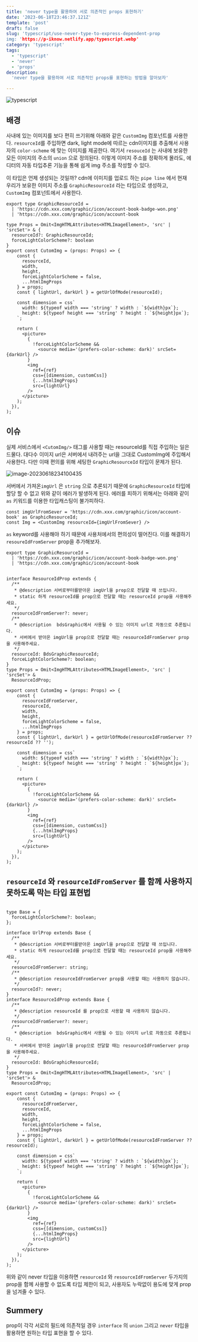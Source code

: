 ```yaml
---
title: 'never type을 활용하여 서로 의존적인 props 표현하기'
date: '2023-06-18T23:46:37.121Z'
template: 'post'
draft: false
slug: 'typescript/use-never-type-to-express-dependent-prop
img: 'https://p-iknow.netlify.app/typescript.webp'
category: 'typescript'
tags:
  - 'typescript'
  - 'never'
  - 'props'
description:
  'never type을 활용하여 서로 의존적인 props를 표현하는 방법을 알아보자'

---
```


![typescript](/Users/youngchang/dev/personal/devlog/static/typescript.webp)

## 배경

사내에 있는 이미지를 보다 편히 쓰기위해 아래와 같은 `CustomImg` 컴포넌트를 사용한다. `resourceId`를 주입하면 dark, light mode에 따르는 cdn이미지를 추출해서 사용자의 `color-scheme` 에 맞는 이미지를 제공한다. 여기서 `resouceId` 는 사내에 보유한 모든 이미지의 주소의 `union` 으로 정의된다. 이렇게 이미지 주소를 정확하게 몰라도, 에디터의 자동 타입추론 기능을 통해 쉽게 img 주소를 작성할 수 있다. 

이 타입은 언제 생성되는 것일까?  cdn에 이미지를  업로드 하는 `pipe line` 에서 현재 우리가 보유한 이미지 주소를  `GraphicResourceId` 라는 타입으로 생성하고, `CustomImg` 컴포넌트에서 사용한다. 

```tsx
export type GraphicResourceId =
  | 'https://cdn.xxx.com/graphic/icon/account-book-badge-won.png'
  | 'https://cdn.xxx.com/graphic/icon/account-book

type Props = Omit<ImgHTMLAttributes<HTMLImageElement>, 'src' | 'srcSet'> & {
  resourceId?: GraphicResourceId;
  forceLightColorScheme?: boolean
}
export const CutomImg = (props: Props) => {
    const {
      resourceId,
      width,
      height,
      forceLightColorScheme = false,
      ...htmlImgProps
    } = props;
    const { lightUrl, darkUrl } = getUrlOfMode(resourceId);

    const dimension = css`
      width: ${typeof width === 'string' ? width : `${width}px`};
      height: ${typeof height === 'string' ? height : `${height}px`};
    `;

    return (
      <picture>
        {
          !forceLightColorScheme && 
         	<source media='(prefers-color-scheme: dark)' srcSet={darkUrl} />
      	}
        <img
          ref={ref}
          css={[dimension, customCss]}
          {...htmlImgProps}
          src={lightUrl}
        />
      </picture>
    );
  }),
);
```



## 이슈

실제 서비스에서 `<CutomImg/>` 태그를 사용할 때는 resourceId를 직접 주입하는 일은 드물다. 대다수 이미지 url은 서버에서 내려주는 url을 그대로 CustomImg에 주입해서 사용한다. 다만 이때 편의를 위해 세팅한 `GraphicResourceId` 타입이 문제가 된다. 

![image-20230618234100435](https://i.imgur.com/bkezhhb.png)

서버에서 가져온`imgUrl` 은 `string` 으로 추론되기 때문에  `GraphicResourceId` 타입에 할당 할 수 없고 위와 같이 에러가 발생하게 된다. 에러를 피하기 위해서는 아래와 같이 `as` 키워드를 이용한 타입캐스팅이 불가피하다.

```tsx
const imgUrlFromSever = 'https://cdn.xxx.com/graphic/icon/account-book' as GraphicResourceId;
const Img = <CustomImg resourceId={imgUrlFromSever} />
```

`as` keyword를 사용해야 하기 때문에 사용처에서의 편의성이 떨어진다. 이를 해결하기 `resoureIdFromServer` prop을 추가해보자. 

```tsx
export type GraphicResourceId =
  | 'https://cdn.xxx.com/graphic/icon/account-book-badge-won.png'
  | 'https://cdn.xxx.com/graphic/icon/account-book


interface ResourceIdProp extends {
  /**
   * @description 서버로부터를받아온 imgUrl을 prop으로 전달할 때 쓰입니다.
   * static 하게 resourceId를 prop으로 전달할 때는 resourceId prop을 사용해주세요.
   */
  resourceIdFromServer?: never;
  /**
   * @description  bdsGraphic에서 사용될 수 있는 이미지 url로 자동으로 추론됩니다.
   * 서버에서 받아온 imgUrl을 prop으로 전달할 때는 resourceIdFromServer prop을 사용해주세요.
   */
  resourceId: BdsGraphicResourceId;
  forceLightColorScheme?: boolean;
}
type Props = Omit<ImgHTMLAttributes<HTMLImageElement>, 'src' | 'srcSet'> &
  ResourceIdProp;

export const CutomImg = (props: Props) => {
    const {
      resourceIdFromServer,
      resourceId,
      width,
      height,
      forceLightColorScheme = false,
      ...htmlImgProps
    } = props;
    const { lightUrl, darkUrl } = getUrlOfMode(resourceIdFromServer ?? resourceId ?? '');

    const dimension = css`
      width: ${typeof width === 'string' ? width : `${width}px`};
      height: ${typeof height === 'string' ? height : `${height}px`};
    `;

    return (
      <picture>
        {
          !forceLightColorScheme && 
         	<source media='(prefers-color-scheme: dark)' srcSet={darkUrl} />
      	}
        <img
          ref={ref}
          css={[dimension, customCss]}
          {...htmlImgProps}
          src={lightUrl}
        />
      </picture>
    );
  }),
);
```



## `resourceId` 와 `resourceIdFromServer` 를 함께 사용하지 못하도록 막는 타입 표현법

```tsx

type Base = {
  forceLightColorScheme?: boolean;
};

interface UrlProp extends Base {
  /**
   * @description 서버로부터를받아온 imgUrl을 prop으로 전달할 때 쓰입니다.
   * static 하게 resourceId를 prop으로 전달할 때는 resourceId prop을 사용해주세요.
   */
  resourceIdFromServer: string;
  /**
   * @description resourceIdFromServer prop을 사용할 때는 사용하지 않습니다.
   */
  resourceId?: never;
}
interface ResourceIdProp extends Base {
  /**
   * @description resourceId 를 prop으로 사용할 때 사용하지 않습니다.
   */
  resourceIdFromServer?: never;
  /**
   * @description  bdsGraphic에서 사용될 수 있는 이미지 url로 자동으로 추론됩니다.
   * 서버에서 받아온 imgUrl을 prop으로 전달할 때는 resourceIdFromServer prop을 사용해주세요.
   */
  resourceId: BdsGraphicResourceId;
}
type Props = Omit<ImgHTMLAttributes<HTMLImageElement>, 'src' | 'srcSet'> &
  ResourceIdProp;

export const CutomImg = (props: Props) => {
    const {
      resourceIdFromServer,
      resourceId,
      width,
      height,
      forceLightColorScheme = false,
      ...htmlImgProps
    } = props;
    const { lightUrl, darkUrl } = getUrlOfMode(resourceIdFromServer ?? resourceId);

    const dimension = css`
      width: ${typeof width === 'string' ? width : `${width}px`};
      height: ${typeof height === 'string' ? height : `${height}px`};
    `;

    return (
      <picture>
        {
          !forceLightColorScheme && 
         	<source media='(prefers-color-scheme: dark)' srcSet={darkUrl} />
      	}
        <img
          ref={ref}
          css={[dimension, customCss]}
          {...htmlImgProps}
          src={lightUrl}
        />
      </picture>
    );
  }),
);
```

위와 같이 never 타입을 이용하면 `resourceId` 와 `resourceIdFromServer` 두가지의 prop을 함께 사용할 수 없도록 타입 제한이 되고, 사용자도 누락없이 용도에 맞게 prop을 넘겨줄 수 있다.  

## Summery

prop이 각각 서로의 필드에 의존적일 경우 `interface` 의 `union` 그리고 `never` 타입을 활용하면 원하는 타입 표현을 할 수 있다. 